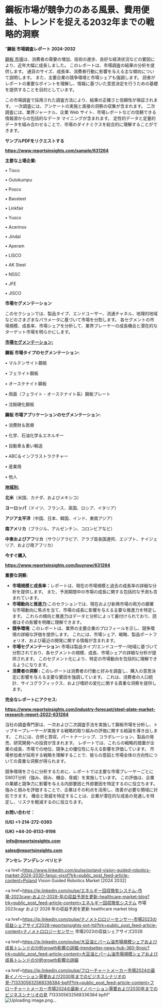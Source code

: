 # 鋼板市場が競争力のある風景、費用便益、トレンドを捉える2032年までの戦略的洞察

"<strong>鋼板 市場調査レポート 2024-2032</strong>

<a href=https://www.reportsinsights.com/sample/631264>鋼板 市場</a>は、消費者の需要の増加、技術の進歩、良好な経済状況などの要因により、近年大幅に成長しました。 このレポートは、市場調査の結果の分析を提供します。 通貨のサイズ、成長率、消費者行動に影響を与える主な傾向について説明します。 また、主要企業の競争環境と市場シェアも強調します。 読者がレポートの重要なポイントを理解し、情報に基づいた意思決定を行うための基礎を提供することを目的としています。

この市場調査で採用された調査方法により、結果の正確さと信頼性が保証されます。 一次調査には、アンケートの実施と直接の洞察の収集が含まれます。 二次調査には、業界ジャーナル、企業 Web サイト、市場レポートなどの信頼できる情報源からの包括的なデータ マイニングが含まれます。 定性的データと定量的データを組み合わせることで、市場のダイナミクスを総合的に理解することができます。

<strong><b>サンプルPDFをリクエストする</b></strong>

<a href=https://www.reportsinsights.com/sample/631264><strong><u>https://www.reportsinsights.com/sample/631264</u></strong></a>

<strong>主要な上場企業:</strong>

• Tisco

• Outokumpu

• Posco

• Baosteel

• Linkfair

• Yusco

• Acerinox

• Jindal

• Aperam

• LISCO

• AK Steel

• NSSC

• JFE

• JISCO

<strong>市場セグメンテーション</strong>

このセクションでは、製品タイプ、エンドユーザー、流通チャネル、地理的地域などのさまざまなパラメータに基づいて市場を分割します。 各セグメントの市場規模、成長率、市場シェアを分析して、業界プレーヤーの成長機会と潜在的なターゲット市場を明らかにします。

<strong><u>市場セグメンテーション</u></strong><strong><u>:</u></strong>

<strong>鋼板 市場タイプのセグメンテーション:</strong>

• マルテンサイト鋼板

• フェライト鋼板

• オーステナイト鋼板

• 両面（フェライト - オーステナイト系）鋼板プレート

• 沈殿硬化鋼板

<strong>鋼板 市場アプリケーションのセグメンテーション:</strong>

• 消費財＆医療

• 化学、石油化学＆エネルギー

• 自動車＆重い輸送

• ABC＆インフラストラクチャー

• 産業用

• 他人

<strong><u>地域別</u></strong><strong><u>:</u></strong>

<strong>北米</strong>（米国、カナダ、およびメキシコ）

<strong>ヨーロッパ</strong>（ドイツ、フランス、英国、ロシア、イタリア）

<strong>アジア太平洋</strong>（中国、日本、韓国、インド、東南アジア）

<strong>南アメリカ</strong>（ブラジル、アルゼンチン、コロンビアなど）

<strong>中東およびアフリカ</strong>（サウジアラビア、アラブ首長国連邦、エジプト、ナイジェリア、および南アフリカ）

<strong>今すぐ購入</strong>

<a href=https://www.reportsinsights.com/buynow/631264><strong><u>https://www.reportsinsights.com/buynow/631264</u></strong></a>

<strong>重要な洞察:</strong>
<ul>
  <li><strong>市場規模と成長率：</strong>レポートは、現在の市場規模と過去の成長率の詳細な分析を提供します。 また、予測期間中の市場の成長に関する包括的な予測も含まれています。</li>
  <li><strong>市場動向と推進力:</strong>このセクションでは、現在および新興市場の両方の顕著な市場動向に焦点を当て、市場の成長に影響を与える主要な推進力を特定します。 これらの傾向と推進力はデータと分析によって裏付けられており、読者はその影響を明確に理解できます。</li>
  <li><strong>競争環境</strong>: このレポートは、業界の主要企業のプロフィールを示し、競争環境の詳細な評価を提供します。 これには、市場シェア、戦略、製品ポートフォリオ、および最近の開発に関する情報が含まれます。</li>
  <li><strong>市場セグメンテーション: </strong>市場は製品タイプ/エンドユーザー/地域に基づいて分割されており、各セグメントの規模、成長、市場シェアの詳細な分析が提供されます。 このセグメント化により、特定の市場動向を包括的に理解できるようになります。</li>
  <li><strong>消費者の洞察 : </strong>このレポートは消費者の行動と好みを調査し、購入の意思決定に影響を与える主要な要因を強調しています。 これは、消費者の人口統計、サイコグラフィックス、および嗜好の変化に関する貴重な洞察を提供します。</li>
</ul>
<strong>完全なレポートにアクセス:</strong>

<a href=https://www.reportsinsights.com/industry-forecast/steel-plate-market-research-report-2022-631264><strong><u><b>https://www.reportsinsights.com/industry-forecast/steel-plate-market-research-report-2022-631264</b></u></strong></a>

当社の調査専門家は、一次および二次調査手法を実施して鋼板市場を分析し、トップキープレーヤーが実施する戦略的取り組みの評価に関する結論を導き出します。 これには、合併と買収、パートナーシップ、コラボレーション、製品の発売、研究開発への投資が含まれます。 レポートでは、これらの戦略的措置が企業の成長、市場での地位、競争上の優位性に与える影響を評価しています。 市場参加者が採用する戦略を理解することで、彼らの意図と市場全体の方向性についての貴重な洞察が得られます。

競争環境をさらに分析するために、レポートでは主要な市場プレーヤーごとにSWOT分析（強み、弱み、機会、脅威）を実施しています。 この評価は、企業の業績と競争力に影響を与える内部要因と外部要因を特定するのに役立ちます。 強みと弱みを評価することで、企業はその利点を活用し、改善が必要な領域に対処できます。 機会と脅威を特定することは、企業が潜在的な成長の見通しを特定し、リスクを軽減するのに役立ちます。

<strong>お問い合わせ：</strong>

<strong>(US) +1-214-272-0393</strong>

<strong>(UK) +44-20-8133-9198</strong>

<strong> </strong><a href=info@reportsinsights.com><strong><u>info@reportsinsights.com</u></strong></a>

<a href=sales@reportsinsights.com><strong><u>sales@reportsinsights.com</u></strong></a>

<strong>アンセレ アンデレン ベリヒテ</strong>

<a href=https://www.linkedin.com/pulse/poland-vision-guided-robotics-market-2024-2030-fanuc-ojxxf?trk=public_post_feed-article-content>Poland Vision Guided Robotics Market [2024 2032]</a>

<a href=https://jp.linkedin.com/pulse/エネルギー回収換気システム-市場-2023cagr-および-2028-年の収益予測を更新-healthcare-market-blog?trk=public_post_feed-article-content>エネルギー回収換気システム 市場 2023cagr および 2028 年の収益予測を更新 healthcare market blog</a>

<a href=https://jp.linkedin.com/pulse/ナノメトロロジーセンサー-市場2023の収益シェアサイズ2028-reportsinsights-pvt-ltd?trk=public_post_feed-article-content>ナノメトロロジーセンサー 市場2023の収益シェアサイズ2028</a>

<a href=https://jp.linkedin.com/pulse/大豆油とパーム油市場規模シェアおよび成長トレンドの分析growth影響の詳細-trendsetter-news-hub-360-8noic?trk=public_post_feed-article-content>大豆油とパーム油市場規模シェアおよび成長トレンドの分析growth影響の詳細</a>

<a href=https://jp.linkedin.com/pulse/フローチャートメーカー市場2024の最新イノベーション需要および2030年までのビジネスシナリオの見-7133305632568336384-bpfif?trk=public_post_feed-article-content>フローチャートメーカー市場2024の最新イノベーション需要および2030年までのビジネスシナリオの見 7133305632568336384 bpfif</a>"
![Uploading image.png…]()
